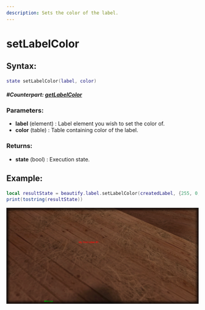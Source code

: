 ```yaml
---
description: Sets the color of the label.
---
```


# setLabelColor

## **Syntax:**

```lua
state setLabelColor(label, color)
```

#### _**\#Counterpart:**_ [_**getLabelColor**_](getlabelcolor.md)

### **Parameters:**

* **label** \(element\) : Label element you wish to set the color of.
* **color** \(table\) : Table containing color of the label.

### **Returns:**

* **state** \(bool\) : Execution state.

## **Example:**

```lua
local resultState = beautify.label.setLabelColor(createdLabel, {255, 0, 0, 255})
print(tostring(resultState))
```

![](../../.gitbook/assets/setlabelcolor.png)

